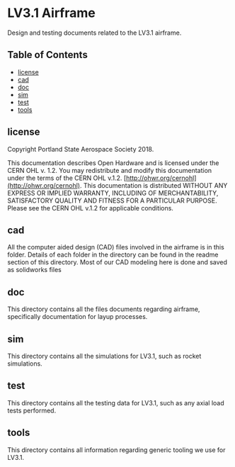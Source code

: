 # LV3.1 Airframe
Design and testing documents related to the LV3.1 airframe.

## Table of Contents

* [license](#license)
* [cad](#cad)
* [doc](#doc)
* [sim](#sim)
* [test](#test)
* [tools](#test)

## license 
Copyright Portland State Aerospace Society 2018.

This documentation describes Open Hardware and is licensed under the CERN OHL v. 1.2.
You may redistribute and modify this documentation under the terms of the CERN OHL v.1.2. [http://ohwr.org/cernohl](http://ohwr.org/cernohl). 
This documentation is distributed WITHOUT ANY EXPRESS OR IMPLIED WARRANTY, INCLUDING OF MERCHANTABILITY, SATISFACTORY QUALITY AND FITNESS FOR A PARTICULAR PURPOSE. 
Please see the CERN OHL v.1.2 for applicable conditions.

## cad
All the computer aided design (CAD) files involved in the airframe is in this folder. Details of each folder in the directory can be found in the readme section of this directory. Most of our CAD modeling here is done and saved as solidworks files

## doc
This directory contains all the files documents regarding airframe, specifically documentation for layup processes. 

## sim
This directory contains all the simulations for LV3.1, such as rocket simulations.

## test
This directory contains all the testing data for LV3.1, such as any axial load tests performed.

## tools
This directory contains all information regarding generic tooling we use for LV3.1.
